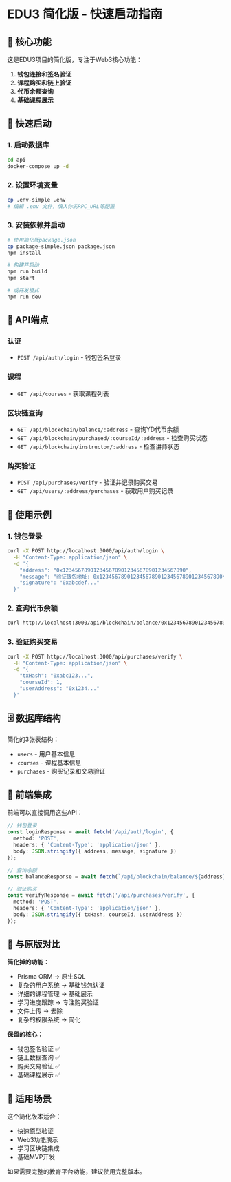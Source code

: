 # EDU3 简化版 - 快速启动指南

## 🎯 核心功能

这是EDU3项目的简化版，专注于Web3核心功能：

1. **钱包连接和签名验证**
2. **课程购买和链上验证**
3. **代币余额查询**
4. **基础课程展示**

## 🚀 快速启动

### 1. 启动数据库
```bash
cd api
docker-compose up -d
```

### 2. 设置环境变量
```bash
cp .env-simple .env
# 编辑 .env 文件，填入你的RPC_URL等配置
```

### 3. 安装依赖并启动
```bash
# 使用简化版package.json
cp package-simple.json package.json
npm install

# 构建并启动
npm run build
npm start

# 或开发模式
npm run dev
```

## 📡 API端点

### 认证
- `POST /api/auth/login` - 钱包签名登录

### 课程
- `GET /api/courses` - 获取课程列表

### 区块链查询
- `GET /api/blockchain/balance/:address` - 查询YD代币余额
- `GET /api/blockchain/purchased/:courseId/:address` - 检查购买状态
- `GET /api/blockchain/instructor/:address` - 检查讲师状态

### 购买验证
- `POST /api/purchases/verify` - 验证并记录购买交易
- `GET /api/users/:address/purchases` - 获取用户购买记录

## 📝 使用示例

### 1. 钱包登录
```bash
curl -X POST http://localhost:3000/api/auth/login \
  -H "Content-Type: application/json" \
  -d '{
    "address": "0x1234567890123456789012345678901234567890",
    "message": "验证钱包地址: 0x1234567890123456789012345678901234567890\n时间戳: 1641024000000",
    "signature": "0xabcdef..."
  }'
```

### 2. 查询代币余额
```bash
curl http://localhost:3000/api/blockchain/balance/0x1234567890123456789012345678901234567890
```

### 3. 验证购买交易
```bash
curl -X POST http://localhost:3000/api/purchases/verify \
  -H "Content-Type: application/json" \
  -d '{
    "txHash": "0xabc123...",
    "courseId": 1,
    "userAddress": "0x1234..."
  }'
```

## 🗄️ 数据库结构

简化的3张表结构：
- `users` - 用户基本信息
- `courses` - 课程基本信息
- `purchases` - 购买记录和交易验证

## 🎨 前端集成

前端可以直接调用这些API：

```typescript
// 钱包登录
const loginResponse = await fetch('/api/auth/login', {
  method: 'POST',
  headers: { 'Content-Type': 'application/json' },
  body: JSON.stringify({ address, message, signature })
});

// 查询余额
const balanceResponse = await fetch(`/api/blockchain/balance/${address}`);

// 验证购买
const verifyResponse = await fetch('/api/purchases/verify', {
  method: 'POST',
  headers: { 'Content-Type': 'application/json' },
  body: JSON.stringify({ txHash, courseId, userAddress })
});
```

## 🔧 与原版对比

**简化掉的功能：**
- Prisma ORM -> 原生SQL
- 复杂的用户系统 -> 基础钱包认证
- 详细的课程管理 -> 基础展示
- 学习进度跟踪 -> 专注购买验证
- 文件上传 -> 去除
- 复杂的权限系统 -> 简化

**保留的核心：**
- 钱包签名验证 ✅
- 链上数据查询 ✅
- 购买交易验证 ✅
- 基础课程展示 ✅

## 🎯 适用场景

这个简化版本适合：
- 快速原型验证
- Web3功能演示
- 学习区块链集成
- 基础MVP开发

如果需要完整的教育平台功能，建议使用完整版本。
